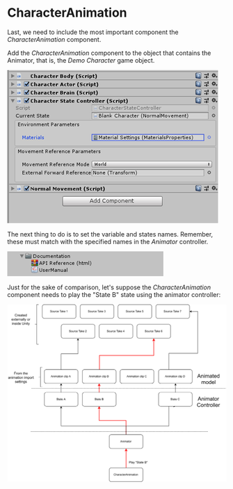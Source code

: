 # CharacterAnimation

Last, we need to include the most important component the _CharacterAnimation_ component.



Add the _CharacterAnimation_ component to the object that contains the Animator, that is, the _Demo Character_ game object.

![](../../../.gitbook/assets/imagen%20%282%29.png)

 The next thing to do is to set the variable and states names. Remember, these must match with the specified names in the _Animator_ controller.

![](../../../.gitbook/assets/imagen%20%2824%29.png)

Just for the sake of comparison, let's suppose the _CharacterAnimation_ component needs to play the "State B" state using the animator controller:

![](../../../.gitbook/assets/animator_canimation.png)

